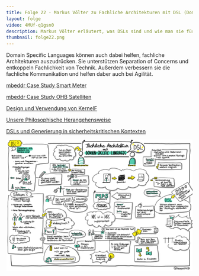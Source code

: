 ```yaml
---
title: Folge 22 - Markus Völter zu Fachliche Architekturen mit DSL (Domain Specific Languages)
layout: folge
video: 4MUf-q1gsn0
description: Markus Völter erläutert, was DSLs sind und wie man sie für die fachliche Architektur nutzen kann.
thumbnail: folge22.png
---
```


Domain Specific Languages können auch dabei helfen, fachliche
Architekturen auszudrücken. Sie unterstützen Separation of Concerns
und entkoppeln Fachlichkeit von Technik. Außerdem verbessern  sie die
fachliche Kommunikation und helfen daber auch bei Agilität.

[mbeddr Case Study Smart Meter](http://voelter.de/data/pub/mbeddr-cs-oopsla2015-preprint.pdf)

[mbeddr Case Study OHB Satelliten](http://mbeddr.com/files/dasia_wortmann.pdf)

[Design und Verwendung von KernelF](http://mbeddr.com/files/dasia_wortmann.pdf)

[Unsere Philosophische Herangehensweise](http://voelter.de/data/pub/markusvoelter-ISOLA2018-final.pdf)

[DSLs und Generierung in sicherheitskritischen Kontexten](http://voelter.de/data/pub/MPS-in-Safety-1.0.pdf)

![Sketchnote](folge22.png "Sketchnote")
